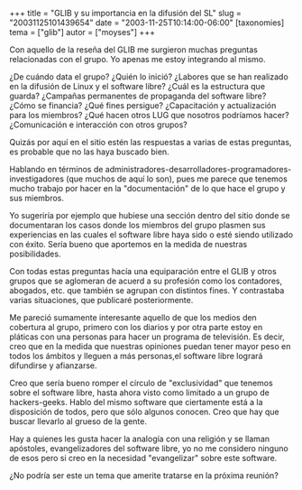+++
title = "GLIB y su importancia en la difusión del SL"
slug = "20031125101439654"
date = "2003-11-25T10:14:00-06:00"
[taxonomies]
tema = ["glib"]
autor = ["moyses"]
+++

Con aquello de la reseña del GLIB me surgieron muchas preguntas
relacionadas con el grupo. Yo apenas me estoy integrando al mismo.

¿De cuándo data el grupo? ¿Quién lo inició? ¿Labores que se han
realizado en la difusión de Linux y el software libre? ¿Cuál es la
estructura que guarda? ¿Campañas permanentes de propaganda del software
libre? ¿Cómo se financia? ¿Qué fines persigue? ¿Capacitación y
actualización para los miembros? ¿Qué hacen otros LUG que nosotros
podríamos hacer? ¿Comunicación e interacción con otros grupos?

<!-- more -->
Quizás por aquí en el sitio estén las respuestas a varias de estas
preguntas, es probable que no las haya buscado bien.

Hablando en términos de
administradores-desarrolladores-programadores-investigadores (que muchos
de aquí lo son), pues me parece que tenemos mucho trabajo por hacer en
la &quot;documentación&quot; de lo que hace el grupo y sus miembros.

Yo sugeriría por ejemplo que hubiese una sección dentro del sitio donde
se documentaran los casos donde los miembros del grupo plasmen sus
experiencias en las cuales el software libre haya sido o esté siendo
utilizado con éxito. Sería bueno que aportemos en la medida de nuestras
posibilidades.

Con todas estas preguntas hacía una equiparación entre el GLIB y otros
grupos que se aglomeran de acuerd a su profesión como los contadores,
abogados, etc. que también se agrupan con distintos fines. Y contrastaba
varias situaciones, que publicaré posteriormente.

Me pareció sumamente interesante aquello de que los medios den cobertura
al grupo, primero con los diarios y por otra parte estoy en pláticas con
una personas para hacer un programa de televisión. Es decir, creo que en
la medida que nuestras opiniones puedan tener mayor peso en todos los
ámbitos y lleguen a más personas,el software libre logrará difundirse y
afianzarse.

Creo que sería bueno romper el círculo de &quot;exclusividad&quot; que
tenemos sobre el software libre, hasta ahora visto como limitado a un
grupo de hackers-geeks. Hablo del mismo software que ciertamente está a
la disposición de todos, pero que sólo algunos conocen. Creo que hay que
buscar llevarlo al grueso de la gente.

Hay a quienes les gusta hacer la analogía con una religión y se llaman
apóstoles, evangelizadores del software libre, yo no me considero
ninguno de esos pero si creo en la necesidad &quot;evangelizar&quot;
sobre este software.

¿No podría ser este un tema que amerite tratarse en la próxima reunión?

